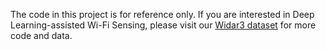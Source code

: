 The code in this project is for reference only.
If you are interested in Deep Learning-assisted Wi-Fi Sensing, please visit our [Widar3 dataset](http://tns.thss.tsinghua.edu.cn/widar3.0/) for more code and data.